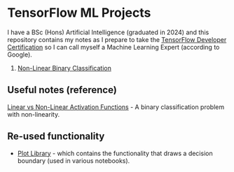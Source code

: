 # TensorFlow ML Projects

I have a BSc (Hons) Artificial Intelligence (graduated in 2024) and this repository contains my notes as I prepare to take the [TensorFlow Developer Certification](https://www.tensorflow.org/certificate) so I can call myself a Machine Learning Expert (according to Google).

1. [Non-Linear Binary Classification](https://github.com/VilPeas/TensorFlow/blob/main/NonLinearBinaryClassification.ipynb)

## Useful notes (reference)

[Linear vs Non-Linear Activation Functions](https://github.com/VilPeas/TensorFlow/blob/main/LinearVsNonLinearActivations.ipynb) - A binary classification problem with non-linearity.

## Re-used functionality

- [Plot Library](https://github.com/VilPeas/TensorFlow/blob/main/PlotLibrary.py) - which contains the functionality that draws a decision boundary (used in various notebooks).
